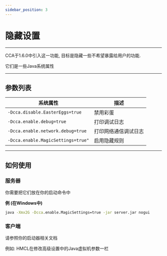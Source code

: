 ```yaml
---
sidebar_position: 3
---
```

# 隐藏设置

---
CCA于1.6.0中引入这一功能, 目标是隐藏一些不希望暴露给用户的功能.

它们是一些Java系统属性

---
## 参数列表

| 系统属性                               | 描述         |
|------------------------------------|------------|
| `-Dcca.disable.EasterEggs=true`    | 禁用彩蛋       |
| `-Dcca.enable.debug=true`          | 打印调试日志     |
| `-Dcca.enable.network.debug=true`  | 打印网络通信调试日志 |
| `-Dcca.enable.MagicSettings=true"` | 启用隐藏规则     |

---
## 如何使用

### 服务器
你需要把它们放在你的启动命令中

**例 (在Windows中)**
```cmd
java -Xmx2G -Dcca.enable.MagicSettings=true -jar server.jar nogui
```

### 客户端
请参照你的启动器相关文档

例如: HMCL在修改高级设置中的Java虚拟机参数一栏
